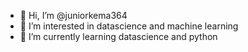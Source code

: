- 👋 Hi, I’m @juniorkema364
- 👀 I’m interested in datascience and machine learning 
- 🌱 I’m currently learning datascience and python 
 
<!---
juniorkema364/juniorkema364 is a ✨ special ✨ repository because its `README.md` (this file) appears on your GitHub profile.
You can click the Preview link to take a look at your changes.
--->

